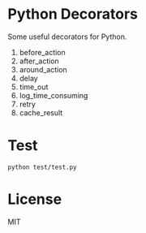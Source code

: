 # Python Decorators

Some useful decorators for Python.

1. before_action
2. after_action
3. around_action
4. delay
5. time_out
6. log_time_consuming
7. retry
8. cache_result

# Test

    python test/test.py
    
# License

MIT
